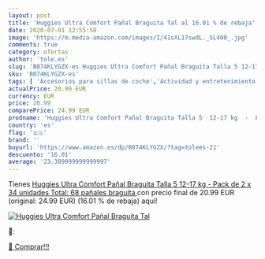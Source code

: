 ```yaml
---
layout: post
title: 'Huggies Ultra Comfort Pañal Braguita Tal al 16.01 % de rebaja'
date: 2020-07-01 12:55:58
image: 'https://m.media-amazon.com/images/I/41sXL17swdL._SL400_.jpg'
comments: true
category: ofertas
author: 'tole.es'
slug: 'B074KLYGZX-es Huggies Ultra Comfort Pañal Braguita Talla 5 12-17 kg -...'
sku: 'B074KLYGZX-es'
tags: [ 'Accesorios para sillas de coche','Actividad y entretenimiento','Andadores','Bebé','Espejos para asientos traseros','Higiene y cuidado','Sillas de coche y accesorios','Toallitas húmedas para bebé','Toallitas y accesorios para bebé','huggies','pañal','pañales', ]
actualPrice: 20.99 EUR
currency: EUR
price: 20.99
comparePrice: 24.99 EUR
prodname: 'Huggies Ultra Comfort Pañal Braguita Talla 5  12-17 kg  -  Pack de 2 x 34 unidades  Total: 68 pañales braguita '
country: 'es'
flag: '🇪🇸'
brand: ''
buyurl: 'https://www.amazon.es/dp/B074KLYGZX/?tag=tolees-21'
descuento: '16.01'
average: '23.389999999999997'
---
```


Tienes [Huggies Ultra Comfort Pañal Braguita Talla 5  12-17 kg  -  Pack de 2 x 34 unidades  Total: 68 pañales braguita ](https://www.amazon.es/dp/B074KLYGZX/?tag=tolees-21) con precio final de  20.99 EUR (original: 24.99 EUR) (16.01 %  de rebaja) aqui!

[![Huggies Ultra Comfort Pañal Braguita Tal](https://m.media-amazon.com/images/I/41sXL17swdL._SL400_.jpg)](https://www.amazon.es/dp/B074KLYGZX/?tag=tolees-21)

🔎:


[🛒 Comprar!!!](https://www.amazon.es/dp/B074KLYGZX/?tag=tolees-21)
